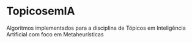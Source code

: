 # TopicosemIA
Algoritmos implementados para a disciplina de Tópicos em Inteligência Artificial com foco em Metaheurísticas
